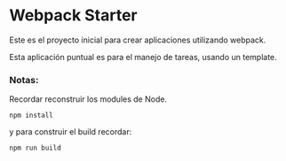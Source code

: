 # Webpack Starter

Este es el proyecto inicial para crear aplicaciones utilizando webpack.

Esta aplicación puntual es para el manejo de tareas, usando un template.

### Notas:

Recordar reconstruir los modules de Node.
```
npm install
```
y para construir el build recordar:
```
npm run build
```

